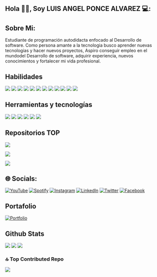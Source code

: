 ## Hola 👋🏻, Soy LUIS ANGEL PONCE ALVAREZ 💻:

## Sobre Mi:

Estudiante de programación autodidacta enfocado al Desarrollo de software. Como persona amante a la tecnologia busco aprender nuevas tecnologias y hacer nuevos proyectos, Aspiro conseguir empleo en el mundodel Desarrollo de software, adquirir experiencia, nuevos conocimientos y fortalecer mi vida profesional.

## Habilidades

<p>
  <img src="https://img.shields.io/badge/JavaScript-F7DF1E?style=for-the-badge&logo=javascript&logoColor=black">
  <img src="https://img.shields.io/badge/TypeScript-007ACC?style=for-the-badge&logo=typescript&logoColor=white">
  <img src="https://img.shields.io/badge/Python-14354C?style=for-the-badge&logo=python&logoColor=white">
  <img src="https://img.shields.io/badge/C%2B%2B-00599C?style=for-the-badge&logo=c%2B%2B&logoColor=white">
  <img src="https://img.shields.io/badge/C-00599C?style=for-the-badge&logo=c&logoColor=white">
  <img src="https://img.shields.io/badge/HTML5-E34F26?style=for-the-badge&logo=html5&logoColor=white">
  <img src="https://img.shields.io/badge/CSS3-1572B6?style=for-the-badge&logo=css3&logoColor=white">
  <img src="https://img.shields.io/badge/React-20232A?style=for-the-badge&logo=react&logoColor=61DAFB">
  <img src="https://img.shields.io/badge/Tailwind_CSS-38B2AC?style=for-the-badge&logo=tailwind-css&logoColor=white">
  <img src="https://img.shields.io/badge/Angular-DD0031?style=for-the-badge&logo=angular&logoColor=white">
  <img src="https://img.shields.io/badge/Framer%20Motion-black?style=for-the-badge&logo=framer&logoColor=blue">
  <img src="https://img.shields.io/badge/Axios-BD1FE0?style=for-the-badge">
<p>

## Herramientas y tecnologías

<p>
  <img src="https://img.shields.io/badge/Git-F05032?style=for-the-badge&logo=git&logoColor=white">
  <img src="https://img.shields.io/badge/GitHub-100000?style=for-the-badge&logo=github&logoColor=white">
  <img src="https://img.shields.io/badge/Linux-FCC624?style=for-the-badge&logo=linux&logoColor=black">
  <img src="https://img.shields.io/badge/Figma-F24E1E?style=for-the-badge&logo=figma&logoColor=white">
  <img src="https://img.shields.io/badge/Notion-000000?style=for-the-badge&logo=notion&logoColor=white">
  <img src="https://img.shields.io/badge/Vercel-000000?style=for-the-badge&logo=vercel&logoColor=white">
</p>

## Repositorios TOP

[![](https://github-readme-stats.vercel.app/api/pin/?username=luisangelponcealvarez&repo=Gestor-de-contrasenas&bg_color=30,00ee,00dbde&title_color=000&text_color=fff)](https://github.com/luisangelponcealvarez/Gestor-de-contrasenas)

[![](https://github-readme-stats.vercel.app/api/pin/?username=luisangelponcealvarez&repo=SiteWallpapers&bg_color=30,00ee,00dbde&title_color=000&text_color=fff)](https://github.com/luisangelponcealvarez/SiteWallpapers)

[![](https://github-readme-stats.vercel.app/api/pin/?username=luisangelponcealvarez&repo=cursos-gratis&bg_color=30,00ee,00dbde&title_color=000&text_color=fff)](https://github.com/luisangelponcealvarez/cursos-gratis)

## 🌐 Socials:

<a href="https://www.youtube.com/channel/UCQ851l8kDeiZYfg6cozN__g" target="_blank">![YouTube](https://img.shields.io/badge/YouTube-%23FF0000.svg?style=for-the-badge&logo=YouTube&logoColor=white)</a>
<a href="https://open.spotify.com/user/nhf5pz5g4wdgjk0bvw2fzhakd?si=1ff6fa2155254f25" target="_blank">![Spotify](https://img.shields.io/badge/Spotify-1ED760?style=for-the-badge&logo=spotify&logoColor=white)</a>
<a href="https://www.instagram.com/poncealvarezluisangel/" target="_blank">![Instagram](https://img.shields.io/badge/Instagram-%23E4405F.svg?style=for-the-badge&logo=Instagram&logoColor=white)</a>
<a href="https://www.linkedin.com/in/luis-angel-ponce-alvarez-848826242/" target="_blank">![LinkedIn](https://img.shields.io/badge/linkedin-%230077B5.svg?style=for-the-badge&logo=linkedin&logoColor=white)</a>
<a href="https://twitter.com/Luisang01161226" target="_blank">![Twitter](https://img.shields.io/badge/Twitter-%231DA1F2.svg?style=for-the-badge&logo=Twitter&logoColor=white)</a>
<a href="https://www.facebook.com/luisangel.poncealvarez.37" target="_blank">![Facebook](https://img.shields.io/badge/Facebook-%231877F2.svg?style=for-the-badge&logo=Facebook&logoColor=white)</a>

## Portafolio

<a href="http://luisangelponcealvarez.netlify.app/" target="_blank">![Portfolio](https://img.shields.io/badge/Portfolio-%23000000.svg?style=for-the-badge&logo=firefox&logoColor=#FF7139)</a>

## Github Stats

<img src="https://github-readme-streak-stats.herokuapp.com/?user=luisangelponcealvarez&theme=radical&hide_border=false"/>

<img src="https://github-readme-stats.vercel.app/api/top-langs/?username=luisangelponcealvarez&theme=radical&card_width=450em)](https://github.com/veroMoreno/veroMoreno/github-readme-stats"/>

<img src="https://github-readme-stats.vercel.app/api?username=luisangelponcealvarez&show_icons=true&hide_border=true&&count_private=true&include_all_commits=true&theme=radical&hide_stars=false" />

### 🔝 Top Contributed Repo

<img src="https://github-contributor-stats.vercel.app/api?username=luisangelponcealvarez&limit=5&theme=radical&combine_all_yearly_contributions=true"/>
